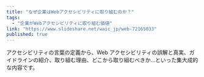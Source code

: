 ```yaml
---
title: "なぜ企業はWebアクセシビリティに取り組むのか？"
tags:
  - "企業がWebアクセシビリティに取り組む価値"
link: "https://www.slideshare.net/waic_jp/web-72165033"
published: true
---
```


アクセシビリティの言葉の定義から、Web アクセシビリティの誤解と真実、ガイドラインの紹介、取り組む理由、どこから取り組むべきか…といった集大成的な内容です。
